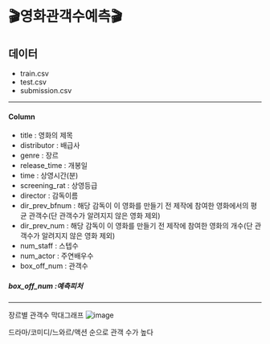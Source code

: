 # 🎬영화관객수예측🎬

## 데이터


- train.csv
- test.csv
- submission.csv

---
#### Column
- title : 영화의 제목
- distributor : 배급사
- genre : 장르
- release_time : 개봉일
- time : 상영시간(분)
- screening_rat : 상영등급
- director : 감독이름
- dir_prev_bfnum : 해당 감독이 이 영화를 만들기 전 제작에 참여한 영화에서의 평균 관객수(단 관객수가 알려지지 않은 영화 제외)
- dir_prev_num : 해당 감독이 이 영화를 만들기 전 제작에 참여한 영화의 개수(단 관객수가 알려지지 않은 영화 제외)
- num_staff : 스텝수
- num_actor : 주연배우수
- box_off_num : 관객수

##### box_off_num :예측피처
---

장르별 관객수 막대그래프
![image](https://github.com/overthemoonlala/movie/assets/99886389/4a0cae86-b9aa-428d-aa7f-c938ec7df292)

드라마/코미디/느와르/액션 순으로 관객 수가 높다



